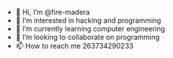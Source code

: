 - 👋 Hi, I’m @fire-madera
- 👀 I’m interested in hacking and programming
- 🌱 I’m currently learning computer engineering
- 💞️ I’m looking to collaborate on programming
- 📫 How to reach me 263734290233

<!---
fire-madera/fire-madera is a ✨ special ✨ repository because its `README.md` (this file) appears on your GitHub profile.
You can click the Preview link to take a look at your changes.
--->
